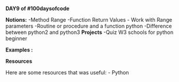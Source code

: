 **DAY9 of #100daysofcode**

**Notions:**
    -Method Range
    -Function Return Values
    - Work with Range parameters
    -Routine or procedure and a function python
    -Difference between python2 and python3
**Projects**
    -Quiz W3 schools for python beginner
    

**Examples :**



**Resources**

Here are some resources that was useful:
    - Python
   



